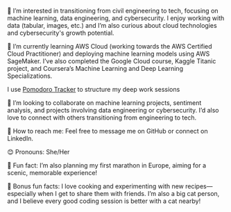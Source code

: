 👀 I’m interested in transitioning from civil engineering to tech, focusing on machine learning, data engineering, and cybersecurity. I enjoy working with data (tabular, images, etc.) and I’m also curious about cloud technologies and cybersecurity's growth potential.

🌱 I’m currently learning AWS Cloud (working towards the AWS Certified Cloud Practitioner) and deploying machine learning models using AWS SageMaker. I’ve also completed the Google Cloud course, Kaggle Titanic project, and Coursera’s Machine Learning and Deep Learning Specializations.

 I use [Pomodoro Tracker](https://pomodoro-tracker.com/user/227191]) to structure my deep work sessions  

💖 I’m looking to collaborate on machine learning projects, sentiment analysis, and projects involving data engineering or cybersecurity. I’d also love to connect with others transitioning from engineering to tech.
 
💌 How to reach me: Feel free to message me on GitHub or connect on LinkedIn.

😊 Pronouns: She/Her

🎉 Fun fact: I’m also planning my first marathon in Europe, aiming for a scenic, memorable experience!

🤗 Bonus fun facts: I love cooking and experimenting with new recipes—especially when I get to share them with friends. I’m also a big cat person, and I believe every good coding session is better with a cat nearby!


